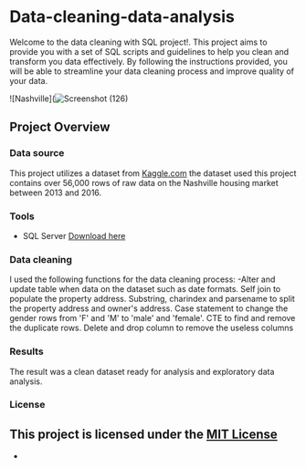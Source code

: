# Data-cleaning-data-analysis
Welcome to the data cleaning with SQL project!. This project aims to provide you with a set of SQL scripts and guidelines to help you clean and transform you data effectively. By following the instructions provided, you will be able to streamline your data cleaning process and improve quality of your data.



![Nashville](![Screenshot (126)](https://github.com/Marangi037/Data-cleaning-data-analysis/assets/159117592/cdb409b7-06aa-4df4-86da-6cc6733c7287)


## Project Overview
### Data source
This project utilizes a dataset from [Kaggle.com](http://www.kaggle.com)
the dataset used this project contains over 56,000 rows of raw data on the Nashville housing market between 2013 and 2016.

### Tools
 - SQL Server [Download here](http://www.SQLServer.com)
### Data cleaning
I used the following functions for the data cleaning process: 
-Alter and update table when data on the dataset such as date formats.
Self join to populate the property address.
Substring, charindex and parsename to split the property address and owner's address.
Case statement to change the gender rows from 'F' and 'M' to 'male' and 'female'.
CTE to find and remove the duplicate rows.
Delete and drop column to remove the useless columns

### Results

The result was a clean dataset ready for analysis and exploratory data analysis.
### License 

 This project is licensed under the [MIT License](LICENSE) 
- 
-  
